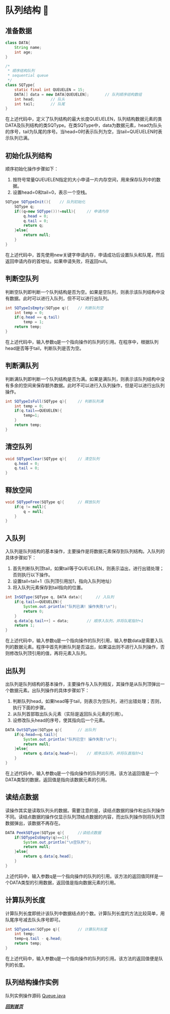 # 队列结构 :tangerine:
## 准备数据
```java
class DATA{
	String name;
	int age;
}

/*
 * 顺序结构队列
 * sequential queue
 */
class SQType{
	static final int QUEUELEN = 15;
	DATA[] data = new DATA[QUEUELEN];		// 队列顺序结构数组
	int head;		// 队头
	int tail;		// 队尾
}
```
在上述代码中，定义了队列结构的最大长度QUEUELEN，队列结构数据元素的类DATA及队列结构的类SQType。在类SQType中，data为数据元素，head为队头的序号，tail为队尾的序号。当head=0时表示队列为空，当tail=QUEUELEN时表示队列已满。

## 初始化队列结构
顺序初始化操作步骤如下：
1. 按符号常量QUEUELEN指定的大小申请一片内存空间，用来保存队列中的数据。
2. 设置head=0和tail=0，表示一个空栈。
```java
SQType SQTypeInit(){	// 队列初始化
	SQType q;
	if((q=new SQType())!=null){		// 申请内存
		q.head = 0;											
		q.tail = 0;
		return q;
	}else{
		return null;
	}
}
```
在上述代码中，首先使用new关键字申请内存，申请成功后设置队头和队尾，然后返回申请内存的首地址。如果申请失败，将返回null。

## 判断空队列
判断空队列即判断一个队列结构是否为空。如果是空队列，则表示该队列结构中没有数据。此时可以进行入队列，但不可以进行出队列。
```java
int SQTypeIsEmpty(SQType q){	// 判断队列空
	int temp = 0;
	if(q.head == q.tail)
		temp = 1;
	return temp;
}
```
在上述代码中，输入参数q是一个指向操作的队列的引用。在程序中，根据队列head是否等于tail，判断队列是否为空。
## 判断满队列
判断满队列即判断一个队列结构是否为满。如果是满队列，则表示该队列结构中没有多余的空间来保存额外数据。此时不可以进行入队列操作，但是可以进行出队列操作。
```java
int SQTypeIsFull(SQType q){		// 判断队列满
	int temp = 0;
	if(q.tail==QUEUELEN){
		temp=1;
	}
	return temp;
}
```
## 清空队列
```java
void SQTypeClear(SQType q){		// 清空队列
	q.head = 0;
	q.tail = 0;
}
```
## 释放空间
```java
void SQTypeFree(SQType q){		// 释放队列
	if(q != null){
		q = null;
	}
}
```
## 入队列
入队列是队列结构的基本操作，主要操作是将数据元素保存到队列结构。入队列的具体步骤如下：
1. 首先判断队列顶tail，如果tail等于QUEUELEN，则表示溢出，进行出错处理；否则执行以下操作。
2. 设置tail=tail+1（队列顶引用加1，指向入队列地址）
3. 将入队列元素保存到tail指向的位置。
```java
int InSQType(SQType q, DATA data){		// 入队列
	if(q.tail==QUEUELEN){
		System.out.println("队列已满! 操作失败!\n");
		return 0;
	}
	q.data[q.tail++] = data;		// 顺序入队列，并将队尾指针+1
	return 1;
}
```
在上述代码中，输入参数q是一个指向操作的队列引用，输入参数data是需要入队列的数据元素。程序中首先判断队列是否溢出，如果溢出则不进行入队列操作，否则修改队列顶引用的值，再将元素入队列。

## 出队列
出队列是队列结构的基本操作，主要操作与入队列相反，其操作是从队列顶弹出一个数据元素。出队列操作的具体步骤如下：
1. 判断队列head，如果head等于tail，则表示为空队列，进行出错处理；否则，执行下面的步骤。
2. 从队列首部取出队头元素（实际是返回队头元素的引用）。
3. 设修改队头head的序号，使其指向后一个元素。
```java
DATA OutSQType(SQType q){		// 出队列
	if(q.head==q.tail){
		System.out.println("队列已空! 操作失败!\n");
		return null;
	}else{
		return q.data[q.head++];	// 顺序出队列，并将队首指针+1
	}
}
```
在上述代码中，输入参数q是一个指向操作的队列的引用。该方法返回值是一个DATA类型的数据，返回值是指向该数据元素的引用。

## 读结点数据
读操作其实是读取队列头的数据。需要注意的是，读结点数据的操作和出队列操作不同。读结点数据的操作仅显示队列顶结点数据的内容，而出队列操作则将队列顶数据弹出，该数据不再存在。
```java
DATA PeekSQType(SQType q){		//读结点数据
	if(SQTypeIsEmpty(q)==1){
		System.out.println("\n空队列");
		return null;
	}else{
		return q.data[q.head];
	}
}
```
上述代码中，输入参数q是一个指向操作的队列的引用。该方法的返回值同样是一个DATA类型的引用数据，返回值是指向数据元素的引用。
## 计算队列长度
计算队列长度即统计该队列中数据结点的个数。计算队列长度的方法比较简单，用队尾序号减去队头序号即可。
```java
int SQTypeLen(SQType q){		// 计算队列长度
	int temp;
	temp=q.tail - q.head;
	return temp;
}
```
在上述代码中，输入参数q是一个指向操作的队列的引用。该方法的返回值便是队列的长度。
## 队列结构操作实例
队列实例操作源码
[Queue.java](./Queue.java)

[*****回到首页*****](/offer-java)